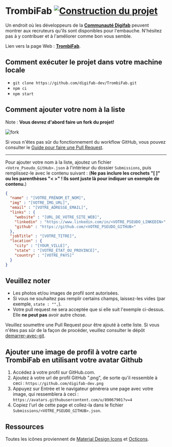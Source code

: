 # TrombiFab [![Construction du projet](https://github.com/digifab-dev/TrombiFab/actions/workflows/build.yml/badge.svg?branch=main)](https://github.com/digifab-dev/TrombiFab/actions/workflows/build.yml)

Un endroit où les développeurs de la [**Communauté Digifab**](https://digifab.fr/) peuvent montrer aux recruteurs qu'ils sont disponibles pour l'embauche. N'hésitez pas à y contribuer et à l'améliorer comme bon vous semble.

Lien vers la page Web : [**TrombiFab**](https://digifab-dev.github.io/TrombiFab/).

## Comment exécuter le projet dans votre machine locale

- `git clone https://github.com/digifab-dev/TrombiFab.git`
- `npm ci`
- `npm start`

## Comment ajouter votre nom à la liste

Note : **Vous devrez d'abord faire un fork du projet!**

![fork](https://help.github.com/assets/images/help/repository/fork_button.jpg)

Si vous n'êtes pas sûr du fonctionnement du workflow GitHub, vous pouvez consulter le [Guide pour faire une Pull Request](https://makeapullrequest.com/).

---

Pour ajouter votre nom à la liste, ajoutez un fichier `<Votre_Pseudo_GitHub>.json` à l'intérieur du dossier `Submissions`, puis remplissez-le avec le contenu suivant :
(**Ne pas inclure les crochets "[ ]" ou les parenthèses "< >" !
Ils sont juste là pour indiquer un exemple de contenu.**)

```json
{
  "name" : "[VOTRE_PRÉNOM_ET_NOM]",
  "img" : "[VOTRE_IMG_URL]",
  "email" : "[VOTRE_ADRESSE_EMAIL]",
  "links" : {
    "website" : "[URL_DE_VOTRE_SITE_WEB]",
    "linkedin" : "https://www.linkedin.com/in/<VOTRE_PSEUDO_LINKEDIN>",
    "github" : "https://github.com/<VOTRE_PSEUDO_GITHUB>"
  },
  "jobTitle" : "[VOTRE_TITRE]",
  "location" : {
    "city" : "[YOUR_VILLE]",
    "state" : "[VOTRE_ÉTAT_OU_PROVINCE]",
    "country" : "[VOTRE_PAYS]"
  }
}
```

## Veuillez noter

- Les photos et/ou images de profil sont autorisées.
- Si vous ne souhaitez pas remplir certains champs, laissez-les vides (par exemple, `state : "",`).
- Votre pull request ne sera acceptée que si elle suit l'exemple ci-dessus. Elle **ne peut pas** avoir autre chose.

Veuillez soumettre une Pull Request pour être ajouté à cette liste. Si vous n'êtes pas sûr de la façon de procéder, veuillez consulter le dépôt [demarrer-avec-git](https://github.com/digifab-dev/demarrer-avec-git).

## Ajouter une image de profil à votre carte TrombiFab en utilisant votre avatar Github

1. Accédez à votre profil sur GitHub.com.
2. Ajoutez à votre url de profil GitHub ".png", de sorte qu'il ressemble à ceci : `https://github.com/digifab-dev.png`
3. Appuyez sur Entrée et le navigateur générera une page avec votre image, qui ressemblera à ceci : `https://avatars.githubusercontent.com/u/89067901?v=4`
4. Copiez l'url de cette page et collez-la dans le fichier `Submissions/<VOTRE_PSEUDO_GITHUB>.json`.

## Ressources

Toutes les icônes proviennent de [Material Design Icons](https://materialdesignicons.com) et [Octicons](https://octicons.github.com/).
